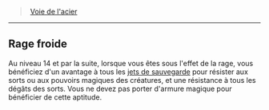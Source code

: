 ﻿---
!GenericItem
Id: barbarian_steel_hd.md#rage-froide
ParentLink: barbarian_steel_hd.md#voie-de-lacier
Name: Rage froide
ParentName: Voie de l'acier
NameLevel: 2
Attributes: {}
---
> [Voie de l'acier](hd_barbarian_steel.md)

---

## Rage froide

Au niveau 14 et par la suite, lorsque vous êtes sous l'effet de la rage, vous bénéficiez d'un avantage à tous les [jets de sauvegarde](hd_abilities_jets_de_sauvegarde.md) pour résister aux sorts ou aux pouvoirs magiques des créatures, et une résistance à tous les dégâts des sorts. Vous ne devez pas porter d'armure magique pour bénéficier de cette aptitude.

